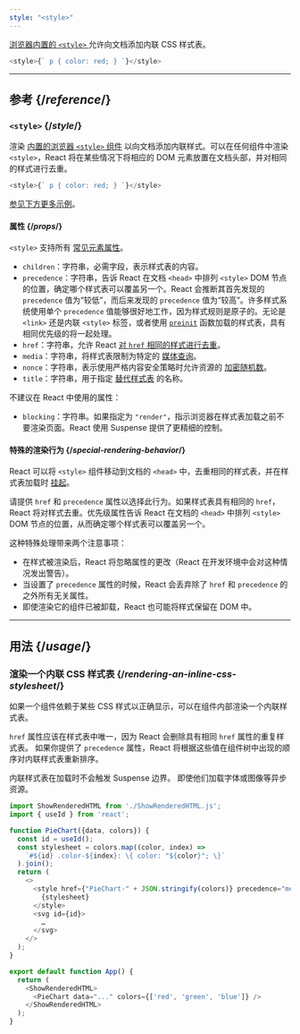 ```yaml
---
style: "<style>"
---
```


<Intro>

[浏览器内置的 `<style>` ](https://developer.mozilla.org/zh-CN/docs/Web/HTML/Reference/Elements/style) 允许向文档添加内联 CSS 样式表。

```js
<style>{` p { color: red; } `}</style>
```

</Intro>

<InlineToc />

---

## 参考 {/*reference*/}

### `<style>` {/*style*/}

渲染 [内置的浏览器 `<style>` 组件](https://developer.mozilla.org/zh-CN/docs/Web/HTML/Reference/Elements/style) 以向文档添加内联样式。可以在任何组件中渲染 `<style>`，React 将在某些情况下将相应的 DOM 元素放置在文档头部，并对相同的样式进行去重。

```js
<style>{` p { color: red; } `}</style>
```

[参见下方更多示例](#usage)。

#### 属性 {/*props*/}

`<style>` 支持所有 [常见元素属性](/reference/react-dom/components/common#common-props)。

* `children`：字符串，必需字段，表示样式表的内容。
* `precedence`：字符串，告诉 React 在文档 `<head>` 中排列 `<style>` DOM 节点的位置，确定哪个样式表可以覆盖另一个。React 会推断其首先发现的 `precedence` 值为“较低”，而后来发现的 `precedence` 值为“较高”。许多样式系统使用单个 `precedence` 值能够很好地工作，因为样式规则是原子的。无论是 `<link>` 还是内联 `<style>` 标签，或者使用 [`preinit`](/reference/react-dom/preinit) 函数加载的样式表，具有相同优先级的将一起处理。
* `href`：字符串，允许 React [对 `href` 相同的样式进行去重](#special-rendering-behavior)。
* `media`：字符串，将样式表限制为特定的 [媒体查询](https://developer.mozilla.org/zh-CN/docs/Web/CSS/CSS_media_queries/Using_media_queries)。
* `nonce`：字符串，表示使用严格内容安全策略时允许资源的 [加密随机数](https://developer.mozilla.org/zh-CN/docs/Web/HTML/Global_attributes/nonce)。
* `title`：字符串，用于指定 [替代样式表](https://developer.mozilla.org/zh-CN/docs/Web/CSS/Alternative_style_sheets) 的名称。

不建议在 React 中使用的属性：

* `blocking`：字符串。如果指定为 `"render"`，指示浏览器在样式表加载之前不要渲染页面。React 使用 Suspense 提供了更精细的控制。

#### 特殊的渲染行为 {/*special-rendering-behavior*/}

React 可以将 `<style>` 组件移动到文档的 `<head>` 中，去重相同的样式表，并在样式表加载时 [挂起](/reference/react/Suspense)。

请提供 `href` 和 `precedence` 属性以选择此行为。如果样式表具有相同的 `href`，React 将对样式去重。优先级属性告诉 React 在文档的 `<head>` 中排列 `<style>` DOM 节点的位置，从而确定哪个样式表可以覆盖另一个。

这种特殊处理带来两个注意事项：

* 在样式被渲染后，React 将忽略属性的更改（React 在开发环境中会对这种情况发出警告）。
* 当设置了 `precedence` 属性的时候，React 会丢弃除了 `href` 和 `precedence` 的之外所有无关属性。
* 即使渲染它的组件已被卸载，React 也可能将样式保留在 DOM 中。

---

## 用法 {/*usage*/}

### 渲染一个内联 CSS 样式表 {/*rendering-an-inline-css-stylesheet*/}

如果一个组件依赖于某些 CSS 样式以正确显示，可以在组件内部渲染一个内联样式表。

`href` 属性应该在样式表中唯一，因为 React 会删除具有相同 `href` 属性的重复样式表。
如果你提供了 `precedence` 属性，React 将根据这些值在组件树中出现的顺序对内联样式表重新排序。

内联样式表在加载时不会触发 Suspense 边界。
即使他们加载字体或图像等异步资源。

<SandpackWithHTMLOutput>

```js src/App.js active
import ShowRenderedHTML from './ShowRenderedHTML.js';
import { useId } from 'react';

function PieChart({data, colors}) {
  const id = useId();
  const stylesheet = colors.map((color, index) =>
    `#${id} .color-${index}: \{ color: "${color}"; \}`
  ).join();
  return (
    <>
      <style href={"PieChart-" + JSON.stringify(colors)} precedence="medium">
        {stylesheet}
      </style>
      <svg id={id}>
        …
      </svg>
    </>
  );
}

export default function App() {
  return (
    <ShowRenderedHTML>
      <PieChart data="..." colors={['red', 'green', 'blue']} />
    </ShowRenderedHTML>
  );
}
```

</SandpackWithHTMLOutput>
